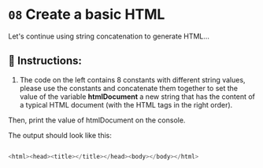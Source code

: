 # `08` Create a basic HTML

Let's continue using string concatenation to generate HTML...




## 📝 Instructions:

1. The code on the left contains 8 constants with different string values, please use
the constants and concatenate them together to set the value of the variable **htmlDocument**
a new string that has the content of a typical HTML document (with the HTML tags in the
right order).

Then, print the value of htmlDocument on the console.

The output should look like this:

```js

<html><head><title></title></head><body></body></html>
```

